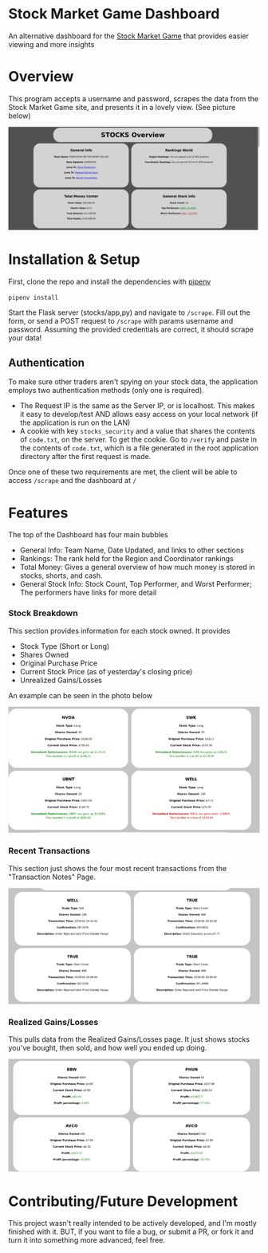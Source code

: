 # Stock Market Game Dashboard
An alternative dashboard for the [Stock Market Game](https://www.stockmarketgame.org/) that provides easier viewing and more insights

# Overview
This program accepts a username and password, scrapes the data from the Stock Market Game site, and presents it in a lovely view. (See picture below)

![Main Overview of Dashboard](screenshots/main.png)

# Installation & Setup
First, clone the repo and install the dependencies with [pipenv](https://pipenv.readthedocs.io/en/latest/)

`pipenv install`

Start the Flask server (stocks/app,py) and navigate to `/scrape`. Fill out the form, or send a POST request to `/scrape` with params username and password. Assuming the provided credentials are correct, it should scrape your data!

## Authentication
To make sure other traders aren't spying on your stock data, the application employs two authentication methods (only one is required).

- The Request IP is the same as the Server IP, or is localhost. This makes it easy to develop/test AND allows easy access on your local network (if the application is run on the LAN)
- A cookie with key `stocks_security` and a value that shares the contents of `code.txt`, on the server. To get the cookie. Go to `/verify` and paste in the contents of `code.txt`, which is a file generated in the root application directory after the first request is made. 

Once one of these two requirements are met, the client will be able to access `/scrape` and the dashboard at `/`

# Features

The top of the Dashboard has four main bubbles

- General Info: Team Name, Date Updated, and links to other sections
- Rankings: The rank held for the Region and Coordinator rankings
- Total Money: Gives a general overview of how much money is stored in stocks, shorts, and cash.
- General Stock Info: Stock Count, Top Performer, and Worst Performer; The performers have links for more detail

### Stock Breakdown

This section provides information for each stock owned. It provides

- Stock Type (Short or Long)
- Shares Owned
- Original Purchase Price
- Current Stock Price (as of yesterday's closing price)
- Unrealized Gains/Losses

An example can be seen in the photo below

![Example of Stock Breakdown](screenshots/breakdown.png)

### Recent Transactions

This section just shows the four most recent transactions from the "Transaction Notes" Page.

![Example of Recent Transactions](screenshots/recent.png)

### Realized Gains/Losses

This pulls data from the Realized Gains/Losses page. It just shows stocks you've bought, then sold, and how well you ended up doing.

![Example of Realized Gains/Losses](screenshots/realized.png)

# Contributing/Future Development
This project wasn't really intended to be actively developed, and I'm mostly finished with it. BUT, if you want to file a bug, or submit a PR, or fork it and turn it into something more advanced, feel free.